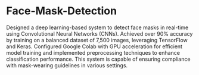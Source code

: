 # Face-Mask-Detection
Designed a deep learning-based system to detect face masks in real-time using Convolutional Neural Networks (CNNs). Achieved over 90% accuracy by training on a balanced dataset of 7,500 images, leveraging TensorFlow and Keras. Configured Google Colab with GPU acceleration for efficient model training and implemented preprocessing techniques to enhance classification performance. This system is capable of ensuring compliance with mask-wearing guidelines in various settings.
